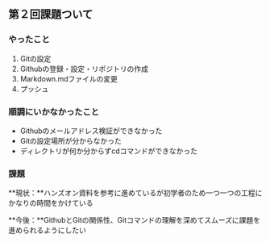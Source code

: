 ## 第２回課題ついて

### やったこと
1. Gitの設定
2. Githubの登録・設定・リポジトリの作成
3. Markdown.mdファイルの変更
4. プッシュ

### 順調にいかなかったこと
* Githubのメールアドレス検証ができなかった
* Gitの設定場所が分からなかった
* ディレクトリが何か分からずcdコマンドができなかった

### 課題
**現状：**ハンズオン資料を参考に進めているが初学者のため一つ一つの工程にかなりの時間をかけている

**今後：**GithubとGitの関係性、Gitコマンドの理解を深めてスムーズに課題を進められるようにしたい